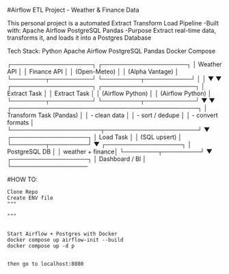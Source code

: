 #Airflow ETL Project - Weather & Finance Data

This personal project is a automated Extract Transform Load Pipeline
    -Built with:
            Apache Airflow
            PostgreSQL
            Pandas
    -Purpose
    Extract real-time data, transforms it, and loads it into a Postgres Database


Tech Stack:
    Python
    Apache Airflow
    PostgreSQL
    Pandas
    Docker Compose

 ┌───────────────────┐        ┌────────────────────┐
 │   Weather API     │        │   Finance API       │
 │ (Open-Meteo)      │        │ (Alpha Vantage)    │
 └────────┬──────────┘        └─────────┬───────────┘
          │                             │
          ▼                             ▼
 ┌───────────────────┐       ┌──────────────────────┐
 │  Extract Task     │       │  Extract Task        │
 │ (Airflow Python)  │       │ (Airflow Python)     │
 └────────┬──────────┘       └─────────┬────────────┘
          ▼                             ▼
 ┌────────────────────────────────────────────┐
 │         Transform Task (Pandas)           │
 │   - clean data                           │
 │   - sort / dedupe                         │
 │   - convert formats                        │
 └─────────────────────┬──────────────────────┘
                       ▼
             ┌──────────────────┐
             │   Load Task      │
             │ (SQL upsert)     │
             └────────┬─────────┘
                      ▼
             ┌──────────────────┐
             │ PostgreSQL DB    │
             │ weather + finance│
             └────────┬─────────┘
                      ▼
             ┌──────────────────┐
             │ Dashboard / BI   │  
             └──────────────────



#HOW TO:

    Clone Repo
    Create ENV file
    """
    
    """


    Start Airflow + Postgres with Docker
    docker compose up airflow-init --build
    docker compose up -d p


    then go to localhost:8080
